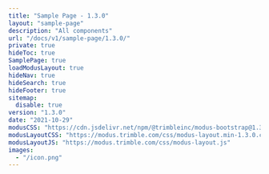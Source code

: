 ```yaml
---
title: "Sample Page - 1.3.0"
layout: "sample-page"
description: "All components"
url: "/docs/v1/sample-page/1.3.0/"
private: true
hideToc: true
SamplePage: true
loadModusLayout: true
hideNav: true
hideSearch: true
hideFooter: true
sitemap:
  disable: true
version: "1.3.0"
date: "2021-10-29"
modusCSS: "https://cdn.jsdelivr.net/npm/@trimbleinc/modus-bootstrap@1.3.0/dist/"
modusLayoutCSS: "https://modus.trimble.com/css/modus-layout.min-1.3.0.css"
modusLayoutJS: "https://modus.trimble.com/css/modus-layout.js"
images:
  - "/icon.png"
---
```

